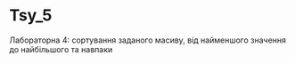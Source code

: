 # Tsy_5
Лабораторна 4: cортування заданого масиву, від найменшого значення до найбільшого та навпаки
